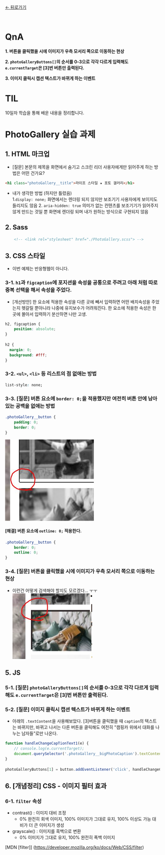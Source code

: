 [← 뒤로가기](./README.md)

<br />

# QnA

**1. 버튼을 클릭했을 시에 이미지가 우측 모서리 쪽으로 이동하는 현상**

**2. `photoGalleryButtons[]`의 순서를 0-3으로 각각 다르게 입력해도 `e.currentTarget`은 [3]번 버튼만 출력된다.**

**3. 이미지 클릭시 캡션 텍스트가 바뀌게 하는 이벤트**

# TIL

10일차 학습을 통해 배운 내용을 정리합니다.

# PhotoGallery 실습 과제

## 1. HTML 마크업

* [질문] 본문의 제목을 화면에서 숨기고 스크린 리더 사용자에게만 읽어주게 하는 방법은 어떤 건가요? 
```html
<h1 class="photoGallery__title">라이프 스타일 ★ 포토 갤러리</h1>
```
  + 내가 생각한 방법 (하지만 틀렸음)    
    1.`display: none;` 
      화면에서는 렌더링 되지 않지만 보조기기 사용자에게 보이지도 들리지도 않음
    2. `aria-hidden: true`
      의미가 없는 컨텐츠를 보조기기가 읽어주지 않게 만드는 것일 뿐 화면에 렌더링 되며 내가 원하는 방식으로 구현되지 않음

## 2. Sass
```html
    <!-- <link rel="stylesheet" href="./PhotoGallery.scss"> -->
```

## 3. CSS 스타일
* 이번 예제는 반응형웹이 아니다.

### 3-1. `h1`과 `figcaption`에 포지션을 속성을 공통으로 주려고 아래 처럼 따로 중복 선택을 해서 속성을 주었다. 
  + [개선방안] 한 요소에 적용한 속성을 다른 곳에 빼서 입력하면 어떤 배치속성을 주었는지 헷갈릴 뿐아니라 나중에 유지보수가 어려워진다. 한 요소에 적용한 속성은 한 곳에 몰아서 입력하기 분산하면 나만 고생.
```css
h2, figcaption {
    position: absolute;
}

h2 {
  margin: 0;
  background: #fff;
}
```

### 3-2. `<ul>`, `<li>` 등 리스트의 점 없애는 방법
```css
list-style: none;
```

### 3-3. [질문] 버튼 요소에 `border: 0;`을 적용했지만 여전히 버튼 안에 남아있는 공백을 없애는 방법
```css
.photoGallery__button {
    padding: 0;
    border: 0;
}
```
![](./assets/D10_TIL_attached_file1.jpg)
<br>

#### [해결] 버튼 요소에 `outline: 0;` 적용한다. 
```css
.photoGallery__button {
    border: 0;
    outline: 0;
}
```
### 3-4. [질문] 버튼을 클릭했을 시에 이미지가 우측 모서리 쪽으로 이동하는 현상
  + 이런건 어떻게 검색해야 할지도 모르겠다... ㅜㅜ 
![](./assets/D10_TIL_attached_file2.jpg)


## 5. JS 

### 5-1. [질문] `photoGalleryButtons[]`의 순서를 0-3으로 각각 다르게 입력해도 `e.currentTarget`은 [3]번 버튼만 출력된다.

### 5-2. [질문] 이미지 클릭시 캡션 텍스트가 바뀌게 하는 이벤트
* 아래의 `.textContent`을 사용해보았다. [3]버튼을 클릭했을 때 `caption`의 텍스트는 바뀌지만, 바뀌고 나서는 다른 버튼을 클릭해도 여전히 "캠핑카 위에서 대화를 나누는 남자들"로만 나온다. 
```js
function handleChangeCapTionText1(e) {
    // console.log(e.currentTarget);
    document.querySelector('.photoGallery__bigPhotoCaption').textContent="캠핑카 위에서 대화를 나누는 남자들";
}

photoGalleryButtons[1] = button.addEventListener('click', handleChangeCapTionText1);
```

## 6. [개념정리] CSS - 이미지 필터 효과
### 6-1. `filter` 속성
  + contrast() : 이미지 대비 조정
    + 0% 완전히 회색 이미지, 100% 이미지가 그대로 유지, 100% 이상도 가능 대비가 더 큰 이미지가 생성
  + grayscale() : 이미지를 흑백으로 변환
    + 0% 이미지가 그대로 유지, 100% 완전히 픅백 이미지

[MDN [filter]] (https://developer.mozilla.org/ko/docs/Web/CSS/filter)